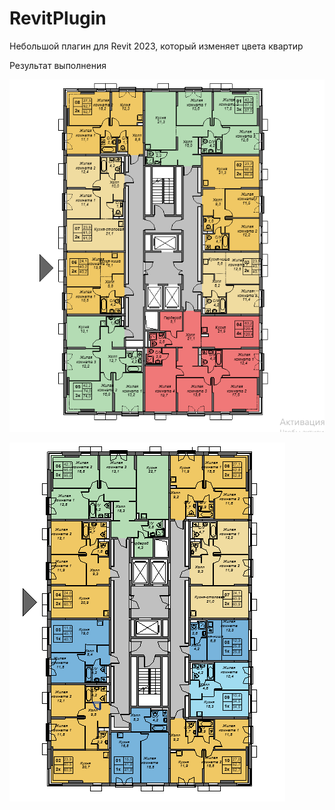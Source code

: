# RevitPlugin
Небольшой плагин для Revit 2023, который изменяет цвета квартир

Результат выполнения

![Alt text](Images/Ex1.png)

![Alt text](Images/Ex2.png)
